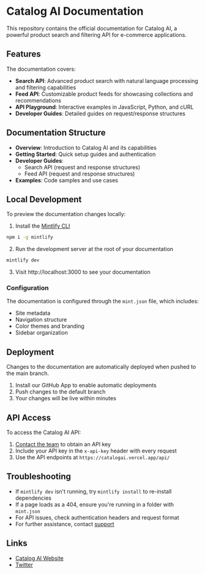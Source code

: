 # Catalog AI Documentation

This repository contains the official documentation for Catalog AI, a powerful product search and filtering API for e-commerce applications.

## Features

The documentation covers:

- **Search API**: Advanced product search with natural language processing and filtering capabilities
- **Feed API**: Customizable product feeds for showcasing collections and recommendations
- **API Playground**: Interactive examples in JavaScript, Python, and cURL
- **Developer Guides**: Detailed guides on request/response structures

## Documentation Structure

- **Overview**: Introduction to Catalog AI and its capabilities
- **Getting Started**: Quick setup guides and authentication
- **Developer Guides**: 
  - Search API (request and response structures)
  - Feed API (request and response structures)
- **Examples**: Code samples and use cases

## Local Development

To preview the documentation changes locally:

1. Install the [Mintlify CLI](https://www.npmjs.com/package/mintlify)

```bash
npm i -g mintlify
```

2. Run the development server at the root of your documentation

```bash
mintlify dev
```

3. Visit http://localhost:3000 to see your documentation

### Configuration

The documentation is configured through the `mint.json` file, which includes:

- Site metadata
- Navigation structure
- Color themes and branding
- Sidebar organization

## Deployment

Changes to the documentation are automatically deployed when pushed to the main branch.

1. Install our GitHub App to enable automatic deployments
2. Push changes to the default branch
3. Your changes will be live within minutes

## API Access

To access the Catalog AI API:

1. [Contact the team](mailto:hamish@getcatalog.ai) to obtain an API key
2. Include your API key in the `x-api-key` header with every request
3. Use the API endpoints at `https://catalogai.vercel.app/api/`

## Troubleshooting

- If `mintlify dev` isn't running, try `mintlify install` to re-install dependencies
- If a page loads as a 404, ensure you're running in a folder with `mint.json`
- For API issues, check authentication headers and request format
- For further assistance, contact [support](mailto:hamish@getcatalog.ai)

## Links

- [Catalog AI Website](https://www.getcatalog.ai)
- [Twitter](https://x.com/hamishgunaseka)
